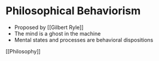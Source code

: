 # Philosophical Behaviorism

- Proposed by [[Gilbert Ryle]]
- The mind is a ghost in the machine
- Mental states and processes are behavioral dispositions

[[Philosophy]]


